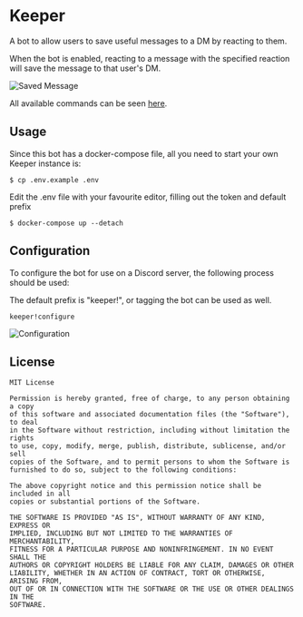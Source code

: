 # Keeper
A bot to allow users to save useful messages to a DM by reacting to them.

When the bot is enabled, reacting to a message with the specified reaction will save the message to that user's DM.

![Saved Message](/.github/assets/saved.png)

All available commands can be seen [here](./commands.md).

## Usage
Since this bot has a docker-compose file, all you need to start your own Keeper instance is:

```
$ cp .env.example .env
```
Edit the .env file with your favourite editor, filling out the token and default prefix
```
$ docker-compose up --detach
```

## Configuration
To configure the bot for use on a Discord server, the following process should be used:

The default prefix is "keeper!", or tagging the bot can be used as well.

`keeper!configure`

![Configuration](/.github/assets/configuration.png)

## License

```
MIT License

Permission is hereby granted, free of charge, to any person obtaining a copy
of this software and associated documentation files (the "Software"), to deal
in the Software without restriction, including without limitation the rights
to use, copy, modify, merge, publish, distribute, sublicense, and/or sell
copies of the Software, and to permit persons to whom the Software is
furnished to do so, subject to the following conditions:

The above copyright notice and this permission notice shall be included in all
copies or substantial portions of the Software.

THE SOFTWARE IS PROVIDED "AS IS", WITHOUT WARRANTY OF ANY KIND, EXPRESS OR
IMPLIED, INCLUDING BUT NOT LIMITED TO THE WARRANTIES OF MERCHANTABILITY,
FITNESS FOR A PARTICULAR PURPOSE AND NONINFRINGEMENT. IN NO EVENT SHALL THE
AUTHORS OR COPYRIGHT HOLDERS BE LIABLE FOR ANY CLAIM, DAMAGES OR OTHER
LIABILITY, WHETHER IN AN ACTION OF CONTRACT, TORT OR OTHERWISE, ARISING FROM,
OUT OF OR IN CONNECTION WITH THE SOFTWARE OR THE USE OR OTHER DEALINGS IN THE
SOFTWARE.
```
